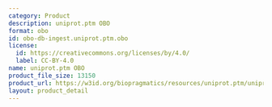 ```yaml
---
category: Product
description: uniprot.ptm OBO
format: obo
id: obo-db-ingest.uniprot.ptm.obo
license:
  id: https://creativecommons.org/licenses/by/4.0/
  label: CC-BY-4.0
name: uniprot.ptm OBO
product_file_size: 13150
product_url: https://w3id.org/biopragmatics/resources/uniprot.ptm/uniprot.ptm.obo
layout: product_detail
---
```

